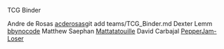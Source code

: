 TCG Binder

Andre de Rosas [acderosas](https://github.com/acderosas)git add teams/TCG_Binder.md
Dexter Lemm [bbynocode](https://github.com/bbynoCode)
Matthew Saephan [Mattatatouille](https://github.com/Mattatatouille)
David Carbajal [PepperJam-Loser](https://github.com/PepperJam-Loser)
